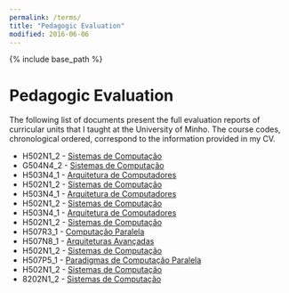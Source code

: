 ```yaml
---
permalink: /terms/
title: "Pedagogic Evaluation"
modified: 2016-06-06
---
```


{% include base_path %}

# Pedagogic Evaluation

The following list of documents present the full evaluation reports of curricular units that I taught at the University of Minho. The course codes, chronological ordered, correspond to the information provided in my CV.

- H502N1_2 - [Sistemas de Computação](https://ampereira90.github.io/files/curricular_reports/RDREquc-ucdoc_d6571_H502N1_2_S2_2021.pdf)
- G504N4_2 - [Sistemas de Computação](https://ampereira90.github.io/files/curricular_reports/RDREquc-ucdoc_d6571_G504N4_2_S2_2021.pdf)
- H503N4_1 - [Arquitetura de Computadores](https://ampereira90.github.io/files/curricular_reports/RDREquc-ucdoc_d6571_H503N4_1_S1_2021.pdf)
- H502N1_2 - [Sistemas de Computação](https://ampereira90.github.io/files/curricular_reports/RDREquc-ucdoc_d6571_H502N1_2_S2_2020.pdf)
- H503N4_1 - [Arquitetura de Computadores](https://ampereira90.github.io/files/curricular_reports/RDREquc-ucdoc_d6571_H503N4_1_S1_2020.pdf)
- H502N1_2 - [Sistemas de Computação](https://ampereira90.github.io/files/curricular_reports/RDREquc-ucdoc_d6571_H502N1_2_S2_2019.pdf)
- H503N4_1 - [Arquitetura de Computadores](https://ampereira90.github.io/files/curricular_reports/RDREquc-ucdoc_d6571_H503N4_1_S1_2019.pdf)
- H502N1_2 - [Sistemas de Computação](https://ampereira90.github.io/files/curricular_reports/Relatorio_Avaliacao_d6571_H502N1_2_S2_2018.pdf)
- H507R3_1 - [Computação Paralela](https://ampereira90.github.io/files/curricular_reports/Relatorio_Avaliacao_d6571_H507R3_1_S1_2018.pdf)
- H507N8_1 - [Arquiteturas Avançadas](https://ampereira90.github.io/files/curricular_reports/Relatorio_Avaliacao_d6571_H507N8_1_S1_2017.pdf)
- H502N1_2 - [Sistemas de Computação](https://ampereira90.github.io/files/curricular_reports/Relatorio_Avaliacao_d6571_H502N1_2_S2_2017.pdf)
- H507P5_1 - [Paradigmas de Computação Paralela](https://ampereira90.github.io/files/curricular_reports/Relatorio_Avaliacao_d6571_H507P5_1_S1_2017.pdf)
- H502N1_2 - [Sistemas de Computação](https://ampereira90.github.io/files/curricular_reports/Relatorio_Avaliacao_d6571_H502N1_2_S2_2016.pdf)
- 8202N1_2 - [Sistemas de Computação](https://ampereira90.github.io/files/curricular_reports/Relatorio_Avaliacao_d6571_8202N1_2_S2_2015.pdf)
